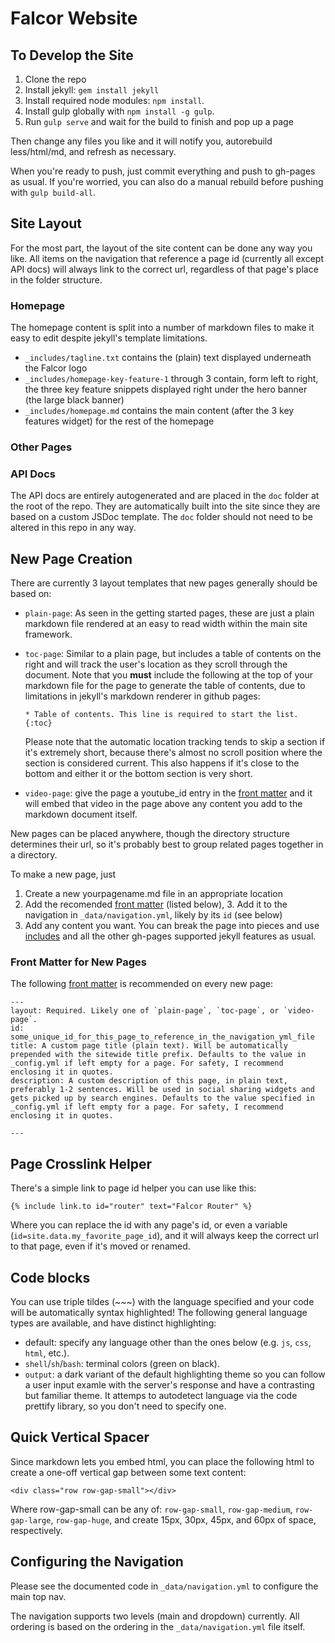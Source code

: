 Falcor Website
==============

To Develop the Site
-------------------

1. Clone the repo
2. Install jekyll: `gem install jekyll`
3. Install required node modules: `npm install`.
4. Install gulp globally with `npm install -g gulp`.
5. Run `gulp serve` and wait for the build to finish and pop up a page

Then change any files you like and it will notify you, autorebuild less/html/md, and refresh as necessary.

When you're ready to push, just commit everything and push to gh-pages as usual. If you're worried, you can also do a manual rebuild before pushing with `gulp build-all`.

Site Layout
-----------

For the most part, the layout of the site content can be done any way you like. All items on the navigation that reference a page id (currently all except API docs) will always link to the correct url, regardless of that page's place in the folder structure.

### Homepage
The homepage content is split into a number of markdown files to make it easy to edit despite jekyll's template limitations.
- `_includes/tagline.txt` contains the (plain) text displayed underneath the Falcor logo
- `_includes/homepage-key-feature-1` through 3 contain, form left to right, the three key feature snippets displayed right under the hero banner (the large black banner)
- `_includes/homepage.md` contains the main content (after the 3 key features widget) for the rest of the homepage

### Other Pages

### API Docs
The API docs are entirely autogenerated and are placed in the `doc` folder at the root of the repo. They are automatically built into the site since they are based on a custom JSDoc template. The `doc` folder should not need to be altered in this repo in any way.

New Page Creation
-----------------

There are currently 3 layout templates that new pages generally should be based on:
- `plain-page`: As seen in the getting started pages, these are just a plain markdown file rendered at an easy to read width within the main site framework.
- `toc-page`: Similar to a plain page, but includes a table of contents on the right and will track the user's location as they scroll through the document. Note that you **must** include the following at the top of your markdown file for the page to generate the table of contents, due to limitations in jekyll's markdown renderer in github pages:

    ```
    * Table of contents. This line is required to start the list.
    {:toc}
    ```
  Please note that the automatic location tracking tends to skip a section if it's extremely short, because there's almost no scroll position where the section is considered current. This also happens if it's close to the bottom and either it or the bottom section is very short.
- `video-page`: give the page a youtube_id entry in the [front matter](http://jekyllrb.com/docs/frontmatter/ "Front Matter") and it will embed that video in the page above any content you add to the markdown document itself.

New pages can be placed anywhere, though the directory structure determines their url, so it's probably best to group related pages together in a directory.

To make a new page, just
1. Create a new yourpagename.md file in an appropriate location
2. Add the recomended [front matter](http://jekyllrb.com/docs/frontmatter/ "Front Matter") (listed below), 3. Add it to the navigation in `_data/navigation.yml`, likely by its `id` (see below)
4. Add any content you want. You can break the page into pieces and use [includes](http://jekyllrb.com/docs/templates/#tags "Includes") and all the other gh-pages supported jekyll features as usual.

### Front Matter for New Pages
The following [front matter](http://jekyllrb.com/docs/frontmatter/ "Front Matter") is recommended on every new page:
```
---
layout: Required. Likely one of `plain-page`, `toc-page`, or `video-page`.
id: some_unique_id_for_this_page_to_reference_in_the_navigation_yml_file
title: A custom page title (plain text). Will be automatically prepended with the sitewide title prefix. Defaults to the value in _config.yml if left empty for a page. For safety, I recommend enclosing it in quotes.
description: A custom description of this page, in plain text, preferably 1-2 sentences. Will be used in social sharing widgets and gets picked up by search engines. Defaults to the value specified in _config.yml if left empty for a page. For safety, I recommend enclosing it in quotes.

---
```


Page Crosslink Helper
---------------------
There's a simple link to page id helper you can use like this:
```
{% include link.to id="router" text="Falcor Router" %}
```

Where you can replace the id with any page's id, or even a variable (`id=site.data.my_favorite_page_id`), and it will always keep the correct url to that page, even if it's moved or renamed.


Code blocks
-----------

You can use triple tildes (~~~) with the language specified and your code will be automatically syntax highlighted!
The following general language types are available, and have distinct highlighting:
- default: specify any language other than the ones below (e.g. `js`, `css`, `html`, etc.).
- `shell`/`sh`/`bash`: terminal colors (green on black).
- `output`: a dark variant of the default highlighting theme so you can follow a user input examle with the server's response and have a contrasting but familiar theme. It attemps to autodetect language via the code prettify library, so you don't need to specify one.

Quick Vertical Spacer
---------------------

Since markdown lets you embed html, you can place the following html to create a one-off vertical gap between some text content:
```
<div class="row row-gap-small"></div>
```
Where row-gap-small can be any of: `row-gap-small`, `row-gap-medium`, `row-gap-large`, `row-gap-huge`, and create 15px, 30px, 45px, and 60px of space, respectively.

Configuring the Navigation
--------------------------

Please see the documented code in `_data/navigation.yml` to configure the main top nav.

The navigation supports two levels (main and dropdown) currently. All ordering is based on the ordering in the `_data/navigation.yml` file itself.
